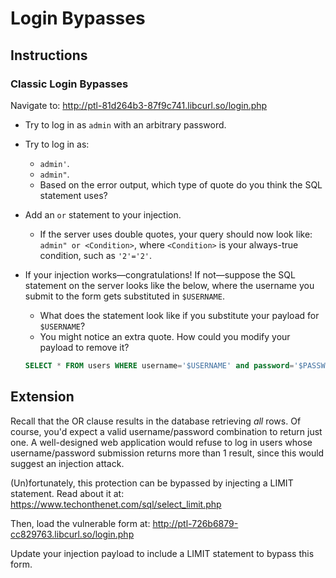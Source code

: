 # Login Bypasses

## Instructions

### Classic Login Bypasses
Navigate to: <http://ptl-81d264b3-87f9c741.libcurl.so/login.php>

- Try to log in as `admin` with an arbitrary password.

- Try to log in as:
  - `admin'`.
  - `admin"`.
  - Based on the error output, which type of quote do you think the SQL statement uses?

- Add an `or` statement to your injection. 
  - If the server uses double quotes, your query should now look like: `admin" or <Condition>`, where `<Condition>` is your always-true condition, such as `'2'='2'`.

- If your injection works—congratulations! If not—suppose the SQL statement on the server looks like the below, where the username you submit to the form gets substituted in `$USERNAME`.
  - What does the statement look like if you substitute your payload for `$USERNAME`?
  - You might notice an extra quote. How could you modify your payload to remove it?

  ```sql
  SELECT * FROM users WHERE username='$USERNAME' and password='$PASSWORD'
  ```

## Extension

Recall that the OR clause results in the database retrieving _all_ rows. Of course, you'd expect a valid username/password combination to return just one. A well-designed web application would refuse to log in users whose username/password submission returns more than 1 result, since this would suggest an injection attack.

(Un)fortunately, this protection can be bypassed by injecting a LIMIT statement. Read about it at: <https://www.techonthenet.com/sql/select_limit.php>

Then, load the vulnerable form at: <http://ptl-726b6879-cc829763.libcurl.so/login.php>

Update your injection payload to include a LIMIT statement to bypass this form.

